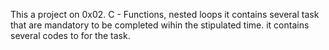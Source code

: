 This a project on 0x02. C - Functions, nested loops
it contains several task that are mandatory to be completed wihin the stipulated time.
it contains several codes to for the task.
